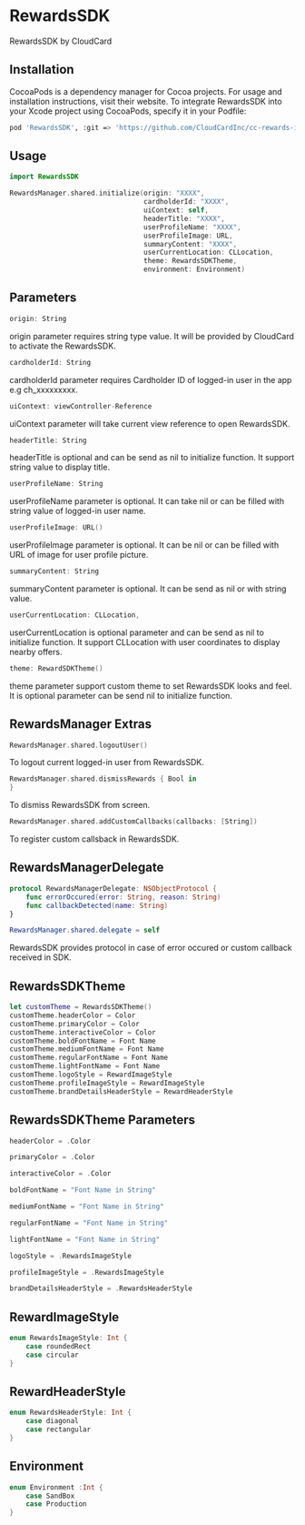 
# RewardsSDK 

RewardsSDK by CloudCard

## Installation

CocoaPods is a dependency manager for Cocoa projects. For usage and installation instructions, visit their website. To integrate RewardsSDK into your Xcode project using CocoaPods, specify it in your Podfile:



```bash
pod 'RewardsSDK', :git => 'https://github.com/CloudCardInc/cc-rewards-ios-sdk.git'
```
    
## Usage

```swift
import RewardsSDK

RewardsManager.shared.initialize(origin: "XXXX",
                                 cardholderId: "XXXX",
                                 uiContext: self,
                                 headerTitle: "XXXX",
                                 userProfileName: "XXXX",
                                 userProfileImage: URL,
                                 summaryContent: "XXXX",
                                 userCurrentLocation: CLLocation,
                                 theme: RewardsSDKTheme,
                                 environment: Environment)
```

## Parameters

```swift
origin: String
```
origin parameter requires string type value. It will be provided by CloudCard to activate the RewardsSDK.


```swift
cardholderId: String
```
cardholderId parameter requires Cardholder ID of logged-in user in the app e.g ch_xxxxxxxxx. 


```swift
uiContext: viewController-Reference
```
uiContext parameter will take current view reference to open RewardsSDK.


```swift
headerTitle: String
```
headerTitle is optional and can be send as nil to initialize function. It support string value to display title. 


```swift
userProfileName: String
```
userProfileName parameter is optional. It can take nil or can be filled with string value of logged-in user name. 


```swift
userProfileImage: URL()
```
userProfileImage parameter is optional. It can be nil or can be filled with URL of image for user profile picture.


```swift
summaryContent: String
```
summaryContent parameter is optional. It can be send as nil or with string value.


```swift
userCurrentLocation: CLLocation,
```
userCurrentLocation is optional parameter and can be send as nil to initialize function. It support CLLocation with user coordinates to display nearby offers.


```swift
theme: RewardSDKTheme()
```
theme parameter support custom theme to set RewardsSDK looks and feel. It is optional parameter can be send nil to initialize function.


## RewardsManager Extras

```swift
RewardsManager.shared.logoutUser()
```
To logout current logged-in user from RewardsSDK.

```swift
RewardsManager.shared.dismissRewards { Bool in
}
```
To dismiss RewardsSDK from screen.

```swift
RewardsManager.shared.addCustomCallbacks(callbacks: [String])
```
To register custom callsback in RewardsSDK.


## RewardsManagerDelegate

```swift
protocol RewardsManagerDelegate: NSObjectProtocol {
    func errorOccured(error: String, reason: String)
    func callbackDetected(name: String)
}

RewardsManager.shared.delegate = self
```
RewardsSDK provides protocol in case of error occured or custom callback received in SDK.


     
## RewardsSDKTheme

```swift
let customTheme = RewardsSDKTheme()
customTheme.headerColor = Color
customTheme.primaryColor = Color
customTheme.interactiveColor = Color
customTheme.boldFontName = Font Name
customTheme.mediumFontName = Font Name
customTheme.regularFontName = Font Name
customTheme.lightFontName = Font Name
customTheme.logoStyle = RewardImageStyle
customTheme.profileImageStyle = RewardImageStyle
customTheme.brandDetailsHeaderStyle = RewardHeaderStyle
```


## RewardsSDKTheme Parameters

```swift
headerColor = .Color
```
```swift
primaryColor = .Color
```
```swift
interactiveColor = .Color
```
```swift
boldFontName = "Font Name in String"
```
```swift
mediumFontName = "Font Name in String"
```
```swift
regularFontName = "Font Name in String"
```
```swift
lightFontName = "Font Name in String"
```
```swift
logoStyle = .RewardsImageStyle
```
```swift
profileImageStyle = .RewardsImageStyle
```
```swift
brandDetailsHeaderStyle = .RewardsHeaderStyle
```                                 
     
## RewardImageStyle

```swift
enum RewardsImageStyle: Int {
    case roundedRect
    case circular
}
```

## RewardHeaderStyle

```swift
enum RewardsHeaderStyle: Int {
    case diagonal
    case rectangular
}
```         

## Environment

```swift
enum Environment :Int {
    case SandBox
    case Production
}
```                   
       
